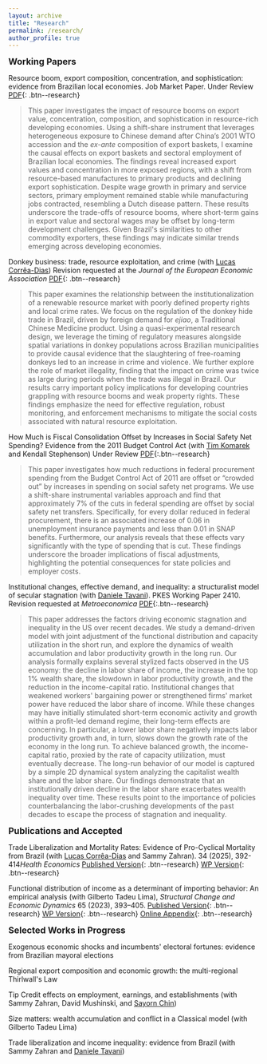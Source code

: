 ```yaml
---
layout: archive
title: "Research"
permalink: /research/
author_profile: true
---
```

<!-- Google tag (gtag.js) -->
<script async src="https://www.googletagmanager.com/gtag/js?id=G-ETZN97YVKW"></script>
<script>
  window.dataLayer = window.dataLayer || [];
  function gtag(){dataLayer.push(arguments);}
  gtag('js', new Date());

  gtag('config', 'G-ETZN97YVKW');
</script>

<span style="font-size:1.25em; font-weight:bold;">Working Papers</span>

Resource boom, export composition, concentration, and sophistication: evidence from Brazilian local economies. Job Market Paper. Under Review [PDF](/files/pdf/research/RB_JMP_Cicero_draft.pdf){: .btn--research}

> This paper investigates the impact of resource booms on export value, concentration, composition, and sophistication in resource-rich developing economies. Using a shift-share instrument that leverages heterogeneous exposure to Chinese demand after China’s 2001 WTO accession and the *ex-ante* composition of export baskets, I examine the causal effects on export baskets and sectoral employment of Brazilian local economies. The findings reveal increased export values and concentration in more exposed regions, with a shift from resource-based manufactures to primary products and declining export sophistication. Despite wage growth in primary and service sectors, primary employment remained stable while manufacturing jobs contracted, resembling a Dutch disease pattern. These results underscore the trade-offs of resource booms, where short-term gains in export value and sectoral wages may be offset by long-term development challenges. Given Brazil's similarities to other commodity exporters, these findings may indicate similar trends emerging across developing economies.

Donkey business: trade, resource exploitation, and crime (with [Lucas Corrêa-Dias](https://lucasccdias.github.io/)) Revision requested at the *Journal of the European Economic Association* [PDF](https://osf.io/preprints/osf/qreum){: .btn--research}

>This paper examines the relationship between the institutionalization of a renewable resource market with poorly defined property rights and local crime rates. We focus on the regulation of the donkey hide trade in Brazil, driven by foreign demand for *ejiao*, a Traditional Chinese Medicine product. Using a quasi-experimental research design, we leverage the timing of regulatory measures alongside spatial variations in donkey populations across Brazilian municipalities to provide causal evidence that the slaughtering of free-roaming donkeys led to an increase in crime and violence. We further explore the role of market illegality, finding that the impact on crime was twice as large during periods when the trade was illegal in Brazil. Our results carry important policy implications for developing countries grappling with resource booms and weak property rights. These findings emphasize the need for effective regulation, robust monitoring, and enforcement mechanisms to mitigate the social costs associated with natural resource exploitation.

How Much is Fiscal Consolidation Offset by Increases in Social Safety Net Spending? Evidence from the 2011 Budget Control Act (with [Tim Komarek](https://sites.google.com/site/timkomarek/) and Kendall Stephenson) Under Review [PDF](https://papers.ssrn.com/sol3/papers.cfm?abstract_id=4915048){:.btn--research}

> This paper investigates how much reductions in federal procurement spending from the Budget Control Act of 2011 are offset or “crowded out” by increases in spending on social safety net programs. We use a shift-share instrumental variables approach and find that approximately 7% of the cuts in federal spending are offset by social safety net transfers. Specifically, for every dollar reduced in federal procurement, there is an associated increase of 0.06 in unemployment insurance payments and less than 0.01 in SNAP benefits. Furthermore, our analysis reveals that these effects vary significantly with the type of spending that is cut. These findings underscore the broader implications of fiscal adjustments, highlighting the potential consequences for state policies and employer costs.

Institutional changes, effective demand, and inequality: a structuralist model of secular stagnation (with [Daniele Tavani](https://www.danieletavani.com/)). PKES Working Paper 2410. Revision requested at *Metroeconomica* [PDF](https://www.postkeynesian.net/downloads/working-papers/PKWP2410.pdf){:.btn--research}

>This paper addresses the factors driving economic stagnation and inequality in the US over recent decades. We study a demand-driven model with joint adjustment of the functional distribution and capacity utilization in the short run, and explore the dynamics of wealth accumulation and labor productivity growth in the long run. Our analysis formally explains several stylized facts observed in the US economy: the decline in labor share of income, the increase in the top 1% wealth share, the slowdown in labor productivity growth, and the reduction in the income-capital ratio. Institutional changes that weakened workers' bargaining power or strengthened firms' market power have reduced the labor share of income. While these changes may have initially stimulated short-term economic activity and growth within a profit-led demand regime, their long-term effects are concerning. In particular, a lower labor share negatively impacts labor productivity growth and, in turn, slows down the growth rate of the economy in the long run. To achieve balanced growth, the income-capital ratio, proxied by the rate of capacity utilization, must eventually decrease. The long-run behavior of our model is captured by a simple 2D dynamical system analyzing the capitalist wealth share and the labor share. Our findings demonstrate that an institutionally driven decline in the labor share exacerbates wealth inequality over time. These results point to the importance of policies counterbalancing the labor-crushing developments of the past decades to escape the process of stagnation and inequality.

<span style="font-size:1.25em; font-weight:bold;"> Publications and Accepted </span>

Trade Liberalization and Mortality Rates: Evidence of Pro-Cyclical Mortality from Brazil (with [Lucas Corrêa-Dias](https://lucasccdias.github.io/) and Sammy Zahran). 34 (2025), 392-414*Health Economics* [Published Version](https://doi.org/10.1002/hec.4915){: .btn--research} [WP Version](/files/pdf/research/manuscript_Trade_Mortality_CDZ_wp.pdf){: .btn--research}

Functional distribution of income as a determinant of importing behavior: An empirical analysis (with Gilberto Tadeu Lima), *Structural Change and Economic Dynamics* 65 (2023), 393–405. [Published Version](https://doi.org/10.1016/j.strueco.2023.03.008){: .btn--research} [WP Version](/files/pdf/research/wp_cicerolima.pdf){: .btn--research} [Online Appendix](/files/pdf/research/oappendix_cicerolima.pdf){: .btn--research}

<span style="font-size:1.25em; font-weight:bold;"> Selected Works in Progress</span>

Exogenous economic shocks and incumbents' electoral fortunes: evidence from Brazilian mayoral elections

Regional export composition and economic growth: the multi-regional Thirlwall's Law

Tip Credit effects on employment, earnings, and establishments (with Sammy Zahran, David Mushinski, and [Sayorn Chin](https://schinlfc.github.io/))

Size matters: wealth accumulation and conflict in a Classical model (with Gilberto Tadeu Lima)

Trade liberalization and income inequality: evidence from Brazil (with Sammy Zahran and [Daniele Tavani](https://www.danieletavani.com/))






